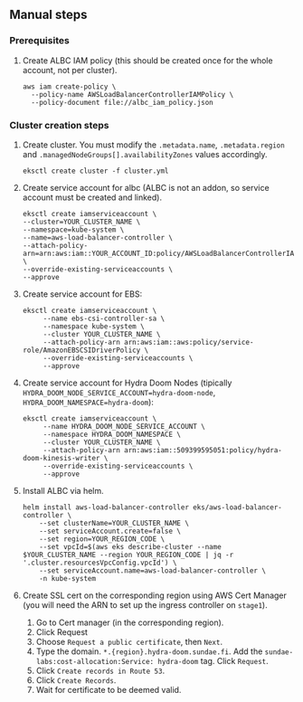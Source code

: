 ## Manual steps

### Prerequisites

1. Create ALBC IAM policy (this should be created once for the whole account,
   not per cluster).

   ```
   aws iam create-policy \
     --policy-name AWSLoadBalancerControllerIAMPolicy \
     --policy-document file://albc_iam_policy.json
   ```

### Cluster creation steps

1. Create cluster. You must modify the `.metadata.name`, `.metadata.region` and
   `.managedNodeGroups[].availabilityZones` values accordingly.

   ```
   eksctl create cluster -f cluster.yml
   ```
2. Create service account for albc (ALBC is not an addon, so service account
   must be created and linked).
    ```
    eksctl create iamserviceaccount \    
    --cluster=YOUR_CLUSTER_NAME \  
    --namespace=kube-system \  
    --name=aws-load-balancer-controller \  
    --attach-policy-arn=arn:aws:iam::YOUR_ACCOUNT_ID:policy/AWSLoadBalancerControllerIAMPolicy \  
    --override-existing-serviceaccounts \  
    --approve
    ```
3. Create service account for EBS:
   ```
   eksctl create iamserviceaccount \
        --name ebs-csi-controller-sa \
        --namespace kube-system \
        --cluster YOUR_CLUSTER_NAME \
        --attach-policy-arn arn:aws:iam::aws:policy/service-role/AmazonEBSCSIDriverPolicy \
        --override-existing-serviceaccounts \
        --approve
   ```
4. Create service account for Hydra Doom Nodes (tipically
   `HYDRA_DOOM_NODE_SERVICE_ACCOUNT=hydra-doom-node`,
   `HYDRA_DOOM_NAMESPACE=hydra-doom`):
   ```
   eksctl create iamserviceaccount \
        --name HYDRA_DOOM_NODE_SERVICE_ACCOUNT \
        --namespace HYDRA_DOOM_NAMESPACE \
        --cluster YOUR_CLUSTER_NAME \
        --attach-policy-arn arn:aws:iam::509399595051:policy/hydra-doom-kinesis-writer \
        --override-existing-serviceaccounts \
        --approve
   ```
5. Install ALBC via helm.

   ```
   helm install aws-load-balancer-controller eks/aws-load-balancer-controller \
       --set clusterName=YOUR_CLUSTER_NAME \
       --set serviceAccount.create=false \
       --set region=YOUR_REGION_CODE \
       --set vpcId=$(aws eks describe-cluster --name $YOUR_CLUSTER_NAME --region YOUR_REGION_CODE | jq -r '.cluster.resourcesVpcConfig.vpcId') \
       --set serviceAccount.name=aws-load-balancer-controller \
       -n kube-system
   ```
6. Create SSL cert on the corresponding region using AWS Cert Manager (you will
   need the ARN to set up the ingress controller on `stage1`).

   1. Go to Cert manager (in the corresponding region).
   2. Click Request
   3. Choose `Request a public certificate`, then `Next`.
   4. Type the domain. `*.{region}.hydra-doom.sundae.fi`. Add the `sundae-labs:cost-allocation:Service: hydra-doom` tag. Click `Request`.
   5. Click `Create records in Route 53`.
   6. Click `Create Records`.
   7. Wait for certificate to be deemed valid.
